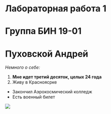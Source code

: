 # Лабораторная работа 1
# Группа БИН 19-01
# Пуховской Андрей
*Немного о себе:*
1. **Мне идет третий десяток, целых 24 года**
2. Живу в Красноясрке
- Закончил Аэрокосмический колледж
- Есть военный билет

![](https://www.meteorologiaenred.com/wp-content/uploads/2021/07/mar-caribe.jpg)
